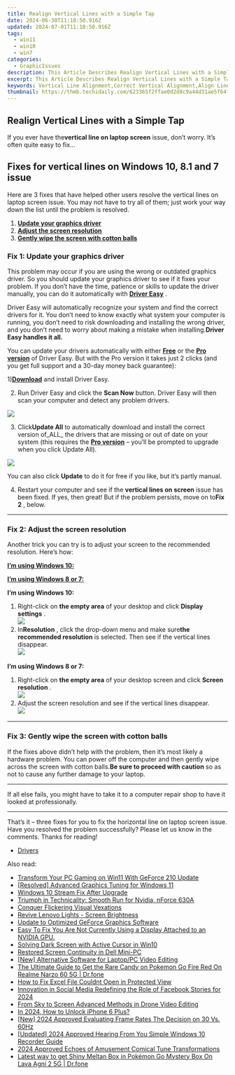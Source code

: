 ```yaml
---
title: Realign Vertical Lines with a Simple Tap
date: 2024-06-30T11:18:50.916Z
updated: 2024-07-01T11:18:50.916Z
tags:
  - win11
  - win10
  - win7
categories:
  - GraphicIssues
description: This Article Describes Realign Vertical Lines with a Simple Tap
excerpt: This Article Describes Realign Vertical Lines with a Simple Tap
keywords: Vertical Line Alignment,Correct Vertical Alignment,Align Lines on Design Tools,Simplicity in Line Adjustment,Tap to Align Lines,Efficient Line Realignment Technique,Quick Vertical Alignment Fix
thumbnail: https://thmb.techidaily.com/623365f2ffae0d2d8c9a44d31ae5f64f961d3fb3d2838be2d2e5cf0ae63c28b6.jpg
---
```


## Realign Vertical Lines with a Simple Tap

 If you ever have the**vertical line on laptop screen** issue, don’t worry. It’s often quite easy to fix…

## Fixes for vertical lines on Windows 10, 8.1 and 7 issue

 Here are 3 fixes that have helped other users resolve the vertical lines on laptop screen issue. You may not have to try all of them; just work your way down the list until the problem is resolved.

1. [**Update your graphics driver**](#F1)
2. [**Adjust the screen resolution**](#F2)
3. [**Gently wipe the screen with cotton balls**](#F3)

### Fix 1: Update your graphics driver

 This problem may occur if you are using the wrong or outdated graphics driver. So you should update your graphics driver to see if it fixes your problem. If you don’t have the time, patience or skills to update the driver manually, you can do it automatically with **[Driver Easy](https://tools.techidaily.com/drivereasy/download/)**  .

 Driver Easy will automatically recognize your system and find the correct drivers for it. You don’t need to know exactly what system your computer is running, you don’t need to risk downloading and installing the wrong driver, and you don’t need to worry about making a mistake when installing.**Driver Easy handles it all.**

 You can update your drivers automatically with either [](https://tools.techidaily.com/drivereasy/download/) **[Free](https://tools.techidaily.com/drivereasy/download/)** [](https://tools.techidaily.com/drivereasy/download/) or the **[Pro version](https://tools.techidaily.com/drivereasy/download/)**  of Driver Easy. But with the Pro version it takes just 2 clicks (and you get full support and a 30-day money back guarantee):

 1)[**Download**](https://tools.techidaily.com/drivereasy/download/) and install Driver Easy.

 2) Run Driver Easy and click the **Scan Now** button. Driver Easy will then scan your computer and detect any problem drivers.

![](https://images.drivereasy.com/wp-content/uploads/2018/07/img_5b46ffcde1143.jpg)

 3) Click**Update All** to automatically download and install the correct version of_ALL_ the drivers that are missing or out of date on your system (this requires the [**Pro version**](https://tools.techidaily.com/drivereasy/download/) – you’ll be prompted to upgrade when you click Update All).

![](https://images.drivereasy.com/wp-content/uploads/2018/07/img_5b594e371b13c.jpg)

 You can also click **Update** to do it for free if you like, but it’s partly manual.

 4) Restart your computer and see if the **vertical lines on screen** issue has been fixed. If yes, then great! But if the problem persists, move on to**Fix 2** , below.

---

### Fix 2: Adjust the screen resolution

 Another trick you can try is to adjust your screen to the recommended resolution. Here’s how:

[**I’m using Windows 10:**](#W10)

[**I’m using Windows 8 or 7:**](#W7)

 **I’m using Windows 10:**

1. Right-click on **the empty area**   of your desktop and click **Display settings** .  
![](https://images.drivereasy.com/wp-content/uploads/2018/07/img_5b4c67b31715b.jpg)
2. In**Resolution** , click the drop-down menu and make sure**the recommended resolution** is selected. Then see if the vertical lines disappear.  
![](https://images.drivereasy.com/wp-content/uploads/2018/07/img_5b4c683faa667.jpg)

 **I’m using Windows 8 or 7:**

1. Right-click on **the empty area**   of your desktop screen and click **Screen resolution** .  
![](https://images.drivereasy.com/wp-content/uploads/2018/07/img_5b5ed6d79ee72.jpg)
2. Adjust the screen resolution and see if the vertical lines disappear.  
![](https://images.drivereasy.com/wp-content/uploads/2018/08/img_5b72884ff0e75.jpg)

---

### Fix 3: Gently wipe the screen with cotton balls

 If the fixes above didn’t help with the problem, then it’s most likely a hardware problem. You can power off the computer and then gently wipe across the screen with cotton balls.**Be sure to proceed with caution** so as not to cause any further damage to your laptop.

---

 If all else fails, you might have to take it to a computer repair shop to have it looked at professionally.

---

 That’s it – three fixes for you to fix the horizontal line on laptop screen issue. Have you resolved the problem successfully? Please let us know in the comments. Thanks for reading!

* [Drivers](https://tools.techidaily.com/drivereasy/download/)

<ins class="adsbygoogle"
     style="display:block"
     data-ad-format="autorelaxed"
     data-ad-client="ca-pub-7571918770474297"
     data-ad-slot="1223367746"></ins>



<ins class="adsbygoogle"
     style="display:block"
     data-ad-client="ca-pub-7571918770474297"
     data-ad-slot="8358498916"
     data-ad-format="auto"
     data-full-width-responsive="true"></ins>

<span class="atpl-alsoreadstyle">Also read:</span>
<div><ul>
<li><a href="https://graphic-issues.techidaily.com/transform-your-pc-gaming-on-win11-with-geforce-210-update/"><u>Transform Your PC Gaming on Win11 With GeForce 210 Update</u></a></li>
<li><a href="https://graphic-issues.techidaily.com/resolved-advanced-graphics-tuning-for-windows-11/"><u>[Resolved] Advanced Graphics Tuning for Windows 11</u></a></li>
<li><a href="https://graphic-issues.techidaily.com/windows-10-stream-fix-after-upgrade/"><u>Windows 10 Stream Fix After Upgrade</u></a></li>
<li><a href="https://graphic-issues.techidaily.com/triumph-in-technicality-smooth-run-for-nvidia-nforce-630a/"><u>Triumph in Technicality: Smooth Run for Nvidia, nForce 630A</u></a></li>
<li><a href="https://graphic-issues.techidaily.com/conquer-flickering-visual-vexations/"><u>Conquer Flickering Visual Vexations</u></a></li>
<li><a href="https://graphic-issues.techidaily.com/revive-lenovo-lights-screen-brightness/"><u>Revive Lenovo Lights - Screen Brightness</u></a></li>
<li><a href="https://graphic-issues.techidaily.com/update-to-optimized-geforce-graphics-software/"><u>Update to Optimized GeForce Graphics Software</u></a></li>
<li><a href="https://graphic-issues.techidaily.com/easy-to-fix-you-are-not-currently-using-a-display-attached-to-an-nvidia-gpu/"><u>Easy To Fix You Are Not Currently Using a Display Attached to an NVIDIA GPU.</u></a></li>
<li><a href="https://graphic-issues.techidaily.com/solving-dark-screen-with-active-cursor-in-win10/"><u>Solving Dark Screen with Active Cursor in Win10</u></a></li>
<li><a href="https://graphic-issues.techidaily.com/restored-screen-continuity-in-dell-mini-pc/"><u>Restored Screen Continuity in Dell Mini-PC</u></a></li>
<li><a href="https://extra-tips.techidaily.com/new-alternative-software-for-laptoppc-video-editing/"><u>[New] Alternative Software for Laptop/PC Video Editing</u></a></li>
<li><a href="https://pokemon-go-android.techidaily.com/the-ultimate-guide-to-get-the-rare-candy-on-pokemon-go-fire-red-on-realme-narzo-60-5g-drfone-by-drfone-virtual-android/"><u>The Ultimate Guide to Get the Rare Candy on Pokemon Go Fire Red On Realme Narzo 60 5G | Dr.fone</u></a></li>
<li><a href="https://blog-min.techidaily.com/how-to-fix-excel-file-couldnt-open-in-protected-view-by-stellar-guide/"><u>How to Fix Excel File Couldnt Open in Protected View</u></a></li>
<li><a href="https://facebook-videos.techidaily.com/innovation-in-social-media-redefining-the-role-of-facebook-stories-for-2024/"><u>Innovation in Social Media  Redefining the Role of Facebook Stories for 2024</u></a></li>
<li><a href="https://fox-blue.techidaily.com/from-sky-to-screen-advanced-methods-in-drone-video-editing/"><u>From Sky to Screen  Advanced Methods in Drone Video Editing</u></a></li>
<li><a href="https://ios-unlock.techidaily.com/in-2024-how-to-unlock-iphone-6-plus-by-drfone-ios/"><u>In 2024, How to Unlock iPhone 6 Plus?</u></a></li>
<li><a href="https://video-capture.techidaily.com/new-2024-approved-evaluating-frame-rates-the-decision-on-30-vs-60hz/"><u>[New] 2024 Approved  Evaluating Frame Rates  The Decision on 30 Vs. 60Hz</u></a></li>
<li><a href="https://fox-direct.techidaily.com/updated-2024-approved-hearing-from-you-simple-windows-10-recorder-guide/"><u>[Updated] 2024 Approved  Hearing From You  Simple Windows 10 Recorder Guide</u></a></li>
<li><a href="https://youtube-video-recordings.techidaily.com/2024-approved-echoes-of-amusement-comical-tune-transformations/"><u>2024 Approved  Echoes of Amusement  Comical Tune Transformations</u></a></li>
<li><a href="https://android-pokemon-go.techidaily.com/latest-way-to-get-shiny-meltan-box-in-pokemon-go-mystery-box-on-lava-agni-2-5g-drfone-by-drfone-virtual-android/"><u>Latest way to get Shiny Meltan Box in Pokémon Go Mystery Box On Lava Agni 2 5G | Dr.fone</u></a></li>
</ul></div>

